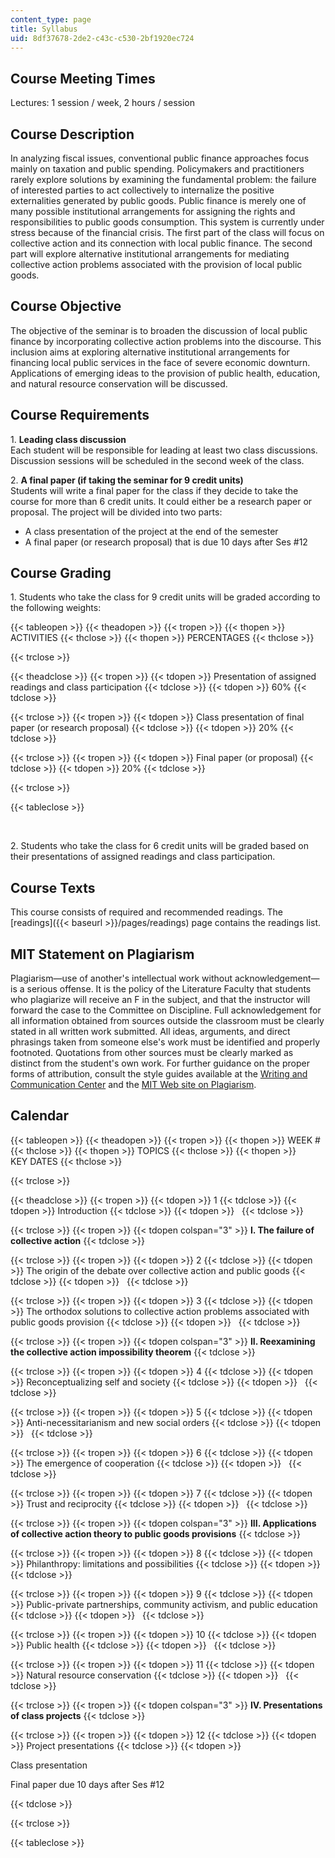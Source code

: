 ```yaml
---
content_type: page
title: Syllabus
uid: 8df37678-2de2-c43c-c530-2bf1920ec724
---
```


Course Meeting Times
--------------------

Lectures: 1 session / week, 2 hours / session

Course Description
------------------

In analyzing fiscal issues, conventional public finance approaches focus mainly on taxation and public spending. Policymakers and practitioners rarely explore solutions by examining the fundamental problem: the failure of interested parties to act collectively to internalize the positive externalities generated by public goods. Public finance is merely one of many possible institutional arrangements for assigning the rights and responsibilities to public goods consumption. This system is currently under stress because of the financial crisis. The first part of the class will focus on collective action and its connection with local public finance. The second part will explore alternative institutional arrangements for mediating collective action problems associated with the provision of local public goods.

Course Objective
----------------

The objective of the seminar is to broaden the discussion of local public finance by incorporating collective action problems into the discourse. This inclusion aims at exploring alternative institutional arrangements for financing local public services in the face of severe economic downturn. Applications of emerging ideas to the provision of public health, education, and natural resource conservation will be discussed.

Course Requirements
-------------------

1\. **Leading class discussion**  
Each student will be responsible for leading at least two class discussions. Discussion sessions will be scheduled in the second week of the class.

2\. **A final paper (if taking the seminar for 9 credit units)**  
Students will write a final paper for the class if they decide to take the course for more than 6 credit units. It could either be a research paper or proposal. The project will be divided into two parts:

*   A class presentation of the project at the end of the semester
*   A final paper (or research proposal) that is due 10 days after Ses #12

Course Grading
--------------

1\. Students who take the class for 9 credit units will be graded according to the following weights:

{{< tableopen >}}
{{< theadopen >}}
{{< tropen >}}
{{< thopen >}}
ACTIVITIES
{{< thclose >}}
{{< thopen >}}
PERCENTAGES
{{< thclose >}}

{{< trclose >}}

{{< theadclose >}}
{{< tropen >}}
{{< tdopen >}}
Presentation of assigned readings and class participation
{{< tdclose >}}
{{< tdopen >}}
60%
{{< tdclose >}}

{{< trclose >}}
{{< tropen >}}
{{< tdopen >}}
Class presentation of final paper (or research proposal)
{{< tdclose >}}
{{< tdopen >}}
20%
{{< tdclose >}}

{{< trclose >}}
{{< tropen >}}
{{< tdopen >}}
Final paper (or proposal)
{{< tdclose >}}
{{< tdopen >}}
20%
{{< tdclose >}}

{{< trclose >}}

{{< tableclose >}}

  
 

2\. Students who take the class for 6 credit units will be graded based on their presentations of assigned readings and class participation.

Course Texts
------------

This course consists of required and recommended readings. The [readings]({{< baseurl >}}/pages/readings) page contains the readings list.

MIT Statement on Plagiarism
---------------------------

Plagiarism—use of another's intellectual work without acknowledgement—is a serious offense. It is the policy of the Literature Faculty that students who plagiarize will receive an F in the subject, and that the instructor will forward the case to the Committee on Discipline. Full acknowledgement for all information obtained from sources outside the classroom must be clearly stated in all written work submitted. All ideas, arguments, and direct phrasings taken from someone else's work must be identified and properly footnoted. Quotations from other sources must be clearly marked as distinct from the student's own work. For further guidance on the proper forms of attribution, consult the style guides available at the [Writing and Communication Center](http://cmsw.mit.edu/writing-and-communication-center/) and the [MIT Web site on Plagiarism](http://cmsw.mit.edu/writing-and-communication-center/avoiding-plagiarism/).

Calendar
--------

{{< tableopen >}}
{{< theadopen >}}
{{< tropen >}}
{{< thopen >}}
WEEK #
{{< thclose >}}
{{< thopen >}}
TOPICS
{{< thclose >}}
{{< thopen >}}
KEY DATES
{{< thclose >}}

{{< trclose >}}

{{< theadclose >}}
{{< tropen >}}
{{< tdopen >}}
1
{{< tdclose >}}
{{< tdopen >}}
Introduction
{{< tdclose >}}
{{< tdopen >}}
 
{{< tdclose >}}

{{< trclose >}}
{{< tropen >}}
{{< tdopen colspan="3" >}}
**I. The failure of collective action**
{{< tdclose >}}

{{< trclose >}}
{{< tropen >}}
{{< tdopen >}}
2
{{< tdclose >}}
{{< tdopen >}}
The origin of the debate over collective action and public goods
{{< tdclose >}}
{{< tdopen >}}
 
{{< tdclose >}}

{{< trclose >}}
{{< tropen >}}
{{< tdopen >}}
3
{{< tdclose >}}
{{< tdopen >}}
The orthodox solutions to collective action problems associated with public goods provision
{{< tdclose >}}
{{< tdopen >}}
 
{{< tdclose >}}

{{< trclose >}}
{{< tropen >}}
{{< tdopen colspan="3" >}}
**II. Reexamining the collective action impossibility theorem**
{{< tdclose >}}

{{< trclose >}}
{{< tropen >}}
{{< tdopen >}}
4
{{< tdclose >}}
{{< tdopen >}}
Reconceptualizing self and society
{{< tdclose >}}
{{< tdopen >}}
 
{{< tdclose >}}

{{< trclose >}}
{{< tropen >}}
{{< tdopen >}}
5
{{< tdclose >}}
{{< tdopen >}}
Anti-necessitarianism and new social orders
{{< tdclose >}}
{{< tdopen >}}
 
{{< tdclose >}}

{{< trclose >}}
{{< tropen >}}
{{< tdopen >}}
6
{{< tdclose >}}
{{< tdopen >}}
The emergence of cooperation
{{< tdclose >}}
{{< tdopen >}}
 
{{< tdclose >}}

{{< trclose >}}
{{< tropen >}}
{{< tdopen >}}
7
{{< tdclose >}}
{{< tdopen >}}
Trust and reciprocity
{{< tdclose >}}
{{< tdopen >}}
 
{{< tdclose >}}

{{< trclose >}}
{{< tropen >}}
{{< tdopen colspan="3" >}}
**III. Applications of collective action theory to public goods provisions**
{{< tdclose >}}

{{< trclose >}}
{{< tropen >}}
{{< tdopen >}}
8
{{< tdclose >}}
{{< tdopen >}}
Philanthropy: limitations and possibilities
{{< tdclose >}}
{{< tdopen >}}
 
{{< tdclose >}}

{{< trclose >}}
{{< tropen >}}
{{< tdopen >}}
9
{{< tdclose >}}
{{< tdopen >}}
Public-private partnerships, community activism, and public education
{{< tdclose >}}
{{< tdopen >}}
 
{{< tdclose >}}

{{< trclose >}}
{{< tropen >}}
{{< tdopen >}}
10
{{< tdclose >}}
{{< tdopen >}}
Public health
{{< tdclose >}}
{{< tdopen >}}
 
{{< tdclose >}}

{{< trclose >}}
{{< tropen >}}
{{< tdopen >}}
11
{{< tdclose >}}
{{< tdopen >}}
Natural resource conservation
{{< tdclose >}}
{{< tdopen >}}
 
{{< tdclose >}}

{{< trclose >}}
{{< tropen >}}
{{< tdopen colspan="3" >}}
**IV. Presentations of class projects**
{{< tdclose >}}

{{< trclose >}}
{{< tropen >}}
{{< tdopen >}}
12
{{< tdclose >}}
{{< tdopen >}}
Project presentations
{{< tdclose >}}
{{< tdopen >}}


Class presentation

Final paper due 10 days after Ses #12


{{< tdclose >}}

{{< trclose >}}

{{< tableclose >}}